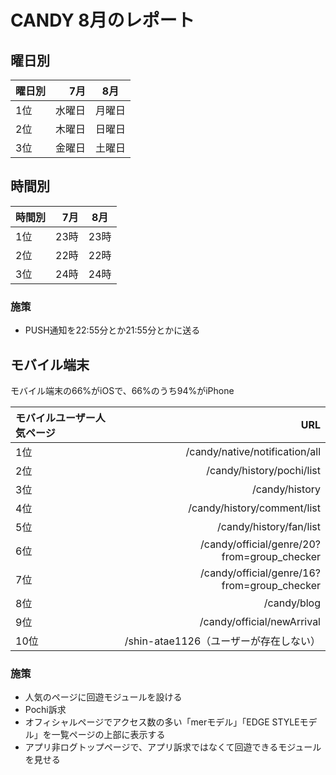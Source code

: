 # CANDY 8月のレポート

## 曜日別

| 曜日別 | 7月 | 8月 |
|:-----------|------------:|:------------:|
| 1位 | 水曜日 | 月曜日 |
| 2位 | 木曜日 | 日曜日 |
| 3位 | 金曜日 | 土曜日 |

## 時間別

| 時間別 | 7月 | 8月 |
|:-----------|------------:|:------------:|
| 1位 | 23時 | 23時 |
| 2位 | 22時 | 22時 |
| 3位 | 24時 | 24時 |

### 施策
* PUSH通知を22:55分とか21:55分とかに送る

## モバイル端末
モバイル端末の66%がiOSで、66%のうち94%がiPhone

| モバイルユーザー人気ページ | URL |
|:-----------|------------:|
| 1位 | /candy/native/notification/all |
| 2位 | /candy/history/pochi/list |
| 3位 | /candy/history |
| 4位 | /candy/history/comment/list |
| 5位 | /candy/history/fan/list |
| 6位 | /candy/official/genre/20?from=group_checker |
| 7位 | /candy/official/genre/16?from=group_checker |
| 8位 | /candy/blog |
| 9位 | /candy/official/newArrival |
| 10位 | /shin-atae1126（ユーザーが存在しない） |

### 施策
* 人気のページに回遊モジュールを設ける
* Pochi訴求
* オフィシャルページでアクセス数の多い「merモデル」「EDGE STYLEモデル」を一覧ページの上部に表示する
* アプリ非ログトップページで、アプリ訴求ではなくて回遊できるモジュールを見せる
